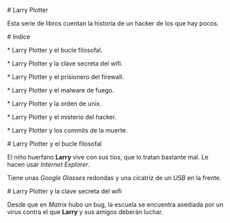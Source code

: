 \# Larry Plotter

 

Esta serie de libros cuentan la historia de un hacker de los que hay pocos.

\# Indice

 

\* Larry Plotter y el bucle filosofal.

\* Larry Plotter y la clave secreta del wifi.

\* Larry Plotter y el prisionero del firewall.

\* Larry Plotter y el malware de fuego.

\* Larry Plotter y la orden de unix.

\* Larry Plotter y el misterio del hacker.

\* Larry Plotter y los commits de la muerte.



\# Larry Plotter y el bucle filosofal

 

El niño huerfano **Larry** vive con sus tíos, que lo tratan bastante mal. Le hacen usar *Internet Explorer*.

 

Tiene unas *Google Glasses* redondas y una cicatriz de un *USB* en la frente.

 

\# Larry Plotter y la clave secreta del wifi

 

Desde que en *Matrix* hubo un bug, la escuela se encuentra asediada por un virus contra el que **Larry** y sus amigos deberán luchar.



